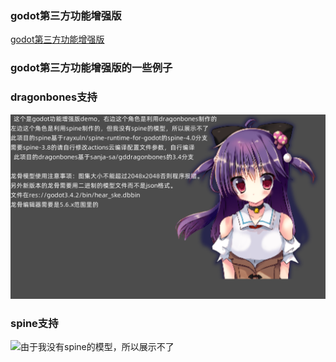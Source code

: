 ### godot第三方功能增强版
[godot第三方功能增强版](https://github.com/2439905184/powerfull-godot)
### godot第三方功能增强版的一些例子

### dragonbones支持
<img src="example.png">

### spine支持
<img alt="由于我没有spine的模型，所以展示不了">
